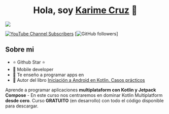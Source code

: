 <div align="center">
<h1 align="center">Hola, soy <a href="https://aristi.dev">Karime Cruz</a> 👋</h1>
</div>
<img src="fnd">

[![YouTube Channel Subscribers](https://img.shields.io/youtube/channel/subscribers/UCIjEgHA1vatSR2K4rfcdNRg?style=social)](https://youtube.com/aristidevs?sub_confirmation=1)
[![GitHub followers](https://img.shields.io/github/followers/arisguimera?style=social)]

## Sobre mi

- ⭐ Github Star ⭐ 
- 📲 Mobile developer
- 🎥 Te enseño a programar apps en
- 📗 Autor del libro [Iniciación a Android en Kotlin. Casos prácticos](https://www.paraninfo.es/catalogo/9788428340922/iniciacion-a-android-en-kotlin--casos-practicos)

<p>Aprende a programar aplicaciones <strong>multiplataform con Kotlin y Jetpack Compose</strong> - En este curso nos centraremos en dominar Kotlin Multiplatform <strong>desde cero</strong>. Curso <strong>GRATUITO</strong> (en desarrollo) con todo el código disponible para descargar.</p>
</div>
                                                                                      
                                                                        
               
